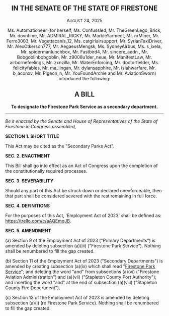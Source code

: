 <div align="center">

## IN THE SENATE OF THE STATE OF FIRESTONE

A<small>UGUST</small> 24, 2025

Ms. Automationeer (for herself, Ms. ConfussIed, Mr. TheGreenLego_Brick, Mr. dovntime, Mr. ADMIRAL_RICKY, Mr. MarbleYarment, Mr. nrMiner, Mr. Ferro3003, Mr. Vegettacanis_12, Ms. catgirlairsupport, Mr. SyrianTaxiDriver, Mr. AlexOtkerson777, Mr. AegaeusMengsk, Ms. SydneyAirbus, Ms. s_ixela, Mr. spidermanIunchbox, Mr. Fastbird4, Mr. sincere_aedn , Mr. Bobgoblinbobgoblin, Mr. z9008u1der_neue, Mr. ManifestLaw, Mr. airbornefeelings, Mr. zxnzilla, Mr. WaterEnforcing, Mr. doctorfielder, Ms. felicityfables, Mr. ma_iingan, Mr. dylansapphire, Mr. isiahwarfare, Mr. b_aconxv, Mr. Pigeon_n, Mr. YouFoundArchie and Mr. AviationSworn) introduced the following:

## **A BILL**

**To designate the Firestone Park Service as a secondary department.**

</div>

---

*Be it enacted by the Senate and House of Representatives of the State of Firestone in Congress assembled,*

**SECTION 1. SHORT TITLE**

This Act may be cited as the "Secondary Parks Act".

**SEC. 2. ENACTMENT**

This Bill shall go into effect as an Act of Congress upon the completion of the constitutionally required processes.

**SEC. 3. SEVERABILITY**

Should any part of this Act be struck down or declared unenforceable, then that part shall be considered severed with the rest remaining in full force.

**SEC. 4. DEFINITIONS**

For the purposes of this Act, 'Employment Act of 2023' shall be defined as: https://trello.com/c/aAQEmqJB.

**SEC. 5. AMENDMENT**

(a) Section 9 of the Employment Act of 2023 ("Primary Departments") is amended by deleting subsection (a)(iii) ("Firestone Park Service"). Nothing shall be renumbered to fill the gap created.

(b) Section 11 of the Employment Act of 2023 ("Secondary Departments") is amended by creating subsection (a)(ix) which shall read "[Firestone Park Service](https://www.roblox.com/communities/5684663/Firestone-Park-Service#!/about)"; and deleting the word "and" from subsections (a)(vi) ("Firestone Aviation Administration") and (a)(vii) ("Stapleton County Port Authority"); and inserting the word "and" at the end of subsection (a)(viii) ("Stapleton County Fire Department").

(c) Section 13 of the Employment Act of 2023 is amended by deleting subsection (a)(i) (re Firestone Park Service). Nothing shall be renumbered to fill the gap created.
